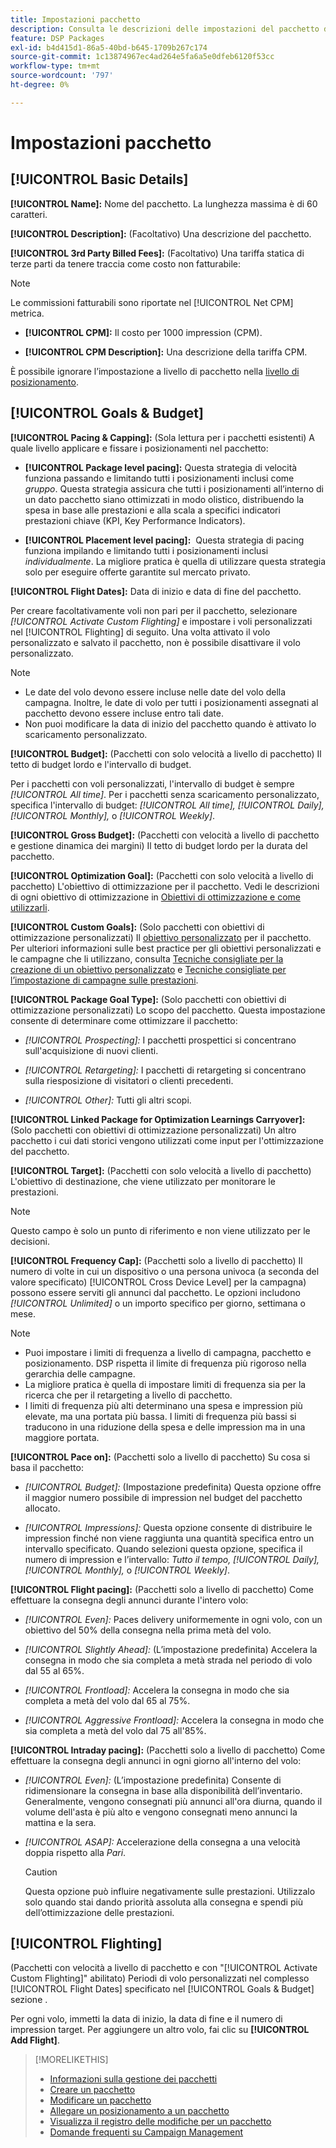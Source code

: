 ```yaml
---
title: Impostazioni pacchetto
description: Consulta le descrizioni delle impostazioni del pacchetto disponibili.
feature: DSP Packages
exl-id: b4d415d1-86a5-40bd-b645-1709b267c174
source-git-commit: 1c13874967ec4ad264e5fa6a5e0dfeb6120f53cc
workflow-type: tm+mt
source-wordcount: '797'
ht-degree: 0%

---
```


# Impostazioni pacchetto

## [!UICONTROL Basic Details]

**[!UICONTROL Name]:** Nome del pacchetto. La lunghezza massima è di 60 caratteri.

**[!UICONTROL Description]:** (Facoltativo) Una descrizione del pacchetto.

**[!UICONTROL 3rd Party Billed Fees]:** (Facoltativo) Una tariffa statica di terze parti da tenere traccia come costo non fatturabile:

>[!NOTE]
>
>Le commissioni fatturabili sono riportate nel [!UICONTROL Net CPM] metrica.
* **[!UICONTROL CPM]:** Il costo per 1000 impression (CPM).

* **[!UICONTROL CPM Description]:** Una descrizione della tariffa CPM.

È possibile ignorare l’impostazione a livello di pacchetto nella [livello di posizionamento](/help/dsp/campaign-management/placements/placement-settings.md).

## [!UICONTROL Goals & Budget]

**[!UICONTROL Pacing & Capping]:** (Sola lettura per i pacchetti esistenti) A quale livello applicare e fissare i posizionamenti nel pacchetto:

* **[!UICONTROL Package level pacing]:** Questa strategia di velocità funziona passando e limitando tutti i posizionamenti inclusi come *gruppo*. Questa strategia assicura che tutti i posizionamenti all’interno di un dato pacchetto siano ottimizzati in modo olistico, distribuendo la spesa in base alle prestazioni e alla scala a specifici indicatori prestazioni chiave (KPI, Key Performance Indicators).

* **[!UICONTROL Placement level pacing]:**  Questa strategia di pacing funziona impilando e limitando tutti i posizionamenti inclusi *individualmente*. La migliore pratica è quella di utilizzare questa strategia solo per eseguire offerte garantite sul mercato privato.

**[!UICONTROL Flight Dates]:** Data di inizio e data di fine del pacchetto.

Per creare facoltativamente voli non pari per il pacchetto, selezionare *[!UICONTROL *Activate Custom Flighting]** e impostare i voli personalizzati nel [!UICONTROL Flighting] di seguito. Una volta attivato il volo personalizzato e salvato il pacchetto, non è possibile disattivare il volo personalizzato.

>[!NOTE]
>
>* Le date del volo devono essere incluse nelle date del volo della campagna. Inoltre, le date di volo per tutti i posizionamenti assegnati al pacchetto devono essere incluse entro tali date.
> * Non puoi modificare la data di inizio del pacchetto quando è attivato lo scaricamento personalizzato.


**[!UICONTROL Budget]:** (Pacchetti con solo velocità a livello di pacchetto) Il tetto di budget lordo e l&#39;intervallo di budget.

Per i pacchetti con voli personalizzati, l&#39;intervallo di budget è sempre *[!UICONTROL All time]*. Per i pacchetti senza scaricamento personalizzato, specifica l&#39;intervallo di budget: *[!UICONTROL All time],* *[!UICONTROL Daily],* *[!UICONTROL Monthly],* o *[!UICONTROL Weekly]*.

**[!UICONTROL Gross Budget]:** (Pacchetti con velocità a livello di pacchetto e gestione dinamica dei margini) Il tetto di budget lordo per la durata del pacchetto.

**[!UICONTROL Optimization Goal]:** (Pacchetti con solo velocità a livello di pacchetto) L&#39;obiettivo di ottimizzazione per il pacchetto. Vedi le descrizioni di ogni obiettivo di ottimizzazione in [Obiettivi di ottimizzazione e come utilizzarli](/help/dsp/optimization/optimization-goals.md).

**[!UICONTROL Custom Goals]:** (Solo pacchetti con obiettivi di ottimizzazione personalizzati) Il [obiettivo personalizzato](/help/dsp/optimization/custom-goal-about.md) per il pacchetto. Per ulteriori informazioni sulle best practice per gli obiettivi personalizzati e le campagne che li utilizzano, consulta  [Tecniche consigliate per la creazione di un obiettivo personalizzato](/help/dsp/optimization/custom-goal-best-practices.md) e [Tecniche consigliate per l’impostazione di campagne sulle prestazioni](/help/dsp/optimization/campaign-best-practices-performance.md).

**[!UICONTROL Package Goal Type]:** (Solo pacchetti con obiettivi di ottimizzazione personalizzati) Lo scopo del pacchetto. Questa impostazione consente di determinare come ottimizzare il pacchetto:

* *[!UICONTROL Prospecting]:* I pacchetti prospettici si concentrano sull&#39;acquisizione di nuovi clienti.

* *[!UICONTROL Retargeting]:* I pacchetti di retargeting si concentrano sulla riesposizione di visitatori o clienti precedenti.

* *[!UICONTROL Other]:* Tutti gli altri scopi.

**[!UICONTROL Linked Package for Optimization Learnings Carryover]:** (Solo pacchetti con obiettivi di ottimizzazione personalizzati) Un altro pacchetto i cui dati storici vengono utilizzati come input per l&#39;ottimizzazione del pacchetto.

**[!UICONTROL Target]:** (Pacchetti con solo velocità a livello di pacchetto) L&#39;obiettivo di destinazione, che viene utilizzato per monitorare le prestazioni.

>[!NOTE]
>
>Questo campo è solo un punto di riferimento e non viene utilizzato per le decisioni.

**[!UICONTROL Frequency Cap]:** (Pacchetti solo a livello di pacchetto) Il numero di volte in cui un dispositivo o una persona univoca (a seconda del valore specificato) [!UICONTROL Cross Device Level] per la campagna) possono essere serviti gli annunci dal pacchetto. Le opzioni includono *[!UICONTROL Unlimited]* o un importo specifico per giorno, settimana o mese.

>[!NOTE]
>
>* Puoi impostare i limiti di frequenza a livello di campagna, pacchetto e posizionamento. DSP rispetta il limite di frequenza più rigoroso nella gerarchia delle campagne.
>* La migliore pratica è quella di impostare limiti di frequenza sia per la ricerca che per il retargeting a livello di pacchetto.
> * I limiti di frequenza più alti determinano una spesa e impression più elevate, ma una portata più bassa. I limiti di frequenza più bassi si traducono in una riduzione della spesa e delle impression ma in una maggiore portata.


**[!UICONTROL Pace on]:** (Pacchetti solo a livello di pacchetto) Su cosa si basa il pacchetto:

* *[!UICONTROL Budget]:* (Impostazione predefinita) Questa opzione offre il maggior numero possibile di impression nel budget del pacchetto allocato.

* *[!UICONTROL Impressions]:* Questa opzione consente di distribuire le impression finché non viene raggiunta una quantità specifica entro un intervallo specificato. Quando selezioni questa opzione, specifica il numero di impression e l’intervallo: *Tutto il tempo,* *[!UICONTROL Daily],* *[!UICONTROL Monthly],* o *[!UICONTROL Weekly]*.

**[!UICONTROL Flight pacing]:** (Pacchetti solo a livello di pacchetto) Come effettuare la consegna degli annunci durante l&#39;intero volo:

* *[!UICONTROL Even]:* Paces delivery uniformemente in ogni volo, con un obiettivo del 50% della consegna nella prima metà del volo.

* *[!UICONTROL Slightly Ahead]:* (L’impostazione predefinita) Accelera la consegna in modo che sia completa a metà strada nel periodo di volo dal 55 al 65%.

* *[!UICONTROL Frontload]:* Accelera la consegna in modo che sia completa a metà del volo dal 65 al 75%.

* *[!UICONTROL Aggressive Frontload]:* Accelera la consegna in modo che sia completa a metà del volo dal 75 all&#39;85%.

**[!UICONTROL Intraday pacing]:** (Pacchetti solo a livello di pacchetto) Come effettuare la consegna degli annunci in ogni giorno all&#39;interno del volo:

* *[!UICONTROL Even]:* (L’impostazione predefinita) Consente di ridimensionare la consegna in base alla disponibilità dell’inventario. Generalmente, vengono consegnati più annunci all&#39;ora diurna, quando il volume dell&#39;asta è più alto e vengono consegnati meno annunci la mattina e la sera.

* *[!UICONTROL ASAP]:* Accelerazione della consegna a una velocità doppia rispetto alla *Pari*.

   >[!CAUTION]
   >
   >Questa opzione può influire negativamente sulle prestazioni. Utilizzalo solo quando stai dando priorità assoluta alla consegna e spendi più dell’ottimizzazione delle prestazioni.

## [!UICONTROL Flighting]

(Pacchetti con velocità a livello di pacchetto e con &quot;[!UICONTROL Activate Custom Flighting]&quot; abilitato) Periodi di volo personalizzati nel complesso [!UICONTROL Flight Dates] specificato nel [!UICONTROL Goals & Budget] sezione .

Per ogni volo, immetti la data di inizio, la data di fine e il numero di impression target. Per aggiungere un altro volo, fai clic su **[!UICONTROL Add Flight]**.

>[!MORELIKETHIS]
>
>* [Informazioni sulla gestione dei pacchetti](package-about.md)
>* [Creare un pacchetto](package-create.md)
>* [Modificare un pacchetto](package-edit.md)
>* [Allegare un posizionamento a un pacchetto](package-attach-placement.md)
>* [Visualizza il registro delle modifiche per un pacchetto](package-change-log.md)
>* [Domande frequenti su Campaign Management](/help/dsp/campaign-management/campaign-management-faq.md)

